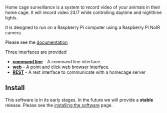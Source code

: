 Home cage surveillance is a system to record video of your animals in their home cage. It will record video 24/7 while controlling daytime and nighttime lights.

It is designed to run on a Raspberry Pi computer using a Raspberry Pi NoIR camera.

Please see the [documentation](http://cudmore.github.io/homecage)

Three interfaces are provided

* **[command line][1]** - A command line interface.
* **[web][2]** - A point and click web browser interface.
* **[REST][3]** - A rest interface to communicate with a homecage server

## Install

This software is in its early stages. In the future we will provide a **stable** release. Please see the [installing the software](installing-the-software.md) page.

[1]: http://blog.cudmore.io/homecage/command-line/
[2]: http://blog.cudmore.io/homecage/web-interface/
[3]: http://blog.cudmore.io/homecage/rest-interface/